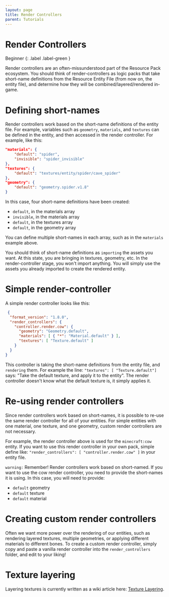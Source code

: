 ```yaml
---
layout: page
title: Render Controllers
parent: Tutorials
---
```


# Render Controllers

Beginner
{: .label .label-green }

Render controllers are an often-missunderstood part of the Resource Pack ecosystem. You should think of render-controllers as logic packs that take short-name definitions from the Resource Entity File (from now on, the entity file), and determine how they will be combined/layered/rendered in-game.

# Defining short-names

Render controllers work based on the short-name definitions of the entity file. For example, variables such as `geometry`, `materials`, and `textures` can be defined in the entity, and then accessed in the render controller. For example, like this:

```json
"materials": {
    "default": "spider",
    "invisible": "spider_invisible"
},
"textures": {
    "default": "textures/entity/spider/cave_spider"
},
"geometry": {
    "default": "geometry.spider.v1.8"
}
```

In this case, four short-name definitions have been created:
 - `default`, in the materials array
 - `invisible`, in the materials array
 - `default`, in the textures array
 - `default`, in the geometry array

You can define multiple short-names in each array, such as in the `materials` example above.

You should think of short-name definitions as `importing` the assets you want. At this state, you are bringing in textures, geometry, etc. In the render-controller stage, you won't import anything. You will simply use the assets you already imported to create the rendered entity.

# Simple render-controller

A simple render controller looks like this:

```json
 {
  "format_version": "1.8.0",
  "render_controllers": {
    "controller.render.cow": {
      "geometry": "Geometry.default",
      "materials": [ { "*": "Material.default" } ],
      "textures": [ "Texture.default" ]
    }
  }
}
```

This controller is taking the short-name definitions from the entity file, and `rendering` them. For example the line: `"textures": [ "Texture.default"]` says: "Take the default texture, and apply it to the entity". The render controller doesn't know what the default texture is, it simply applies it.

# Re-using render controllers

Since render controllers work based on short-names, it is possible to re-use the same render controller for all of your entities. For simple entities with one material, one texture, and one geometry, custom render controllers are not necessary.

For example, the render controller above is used for the `minecraft:cow` entity. If you want to use this render controller in your own pack, simple define like: `"render_controllers": [ "controller.render.cow" ]` in your entity file.

`warning:` Remember! Render controllers work based on short-named. If you want to use the cow render controller, you need to provide the short-names it is using. In this case, you will need to provide:
 - `default` geometry
 - `default` texture
 - `default` material

 # Creating custom render controllers

 Often we want more power over the rendering of our entities, such as rendering layered textures, multiple geometries, or applying different materials to different bones. To create a custom render controller, simply copy and paste a vanilla render controller into the `render_controllers` folder, and edit to your liking!

 # Texture layering

 Layering textures is currently written as a wiki article here: [Texture Layering](/tutorials/texture-layering).
